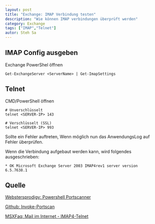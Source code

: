 ```yaml
---
layout: post
title: "Exchange: IMAP Verbindung testen"
description: "Wie können IMAP verbindungen überprüft werden"
category: Exchange
tags: ["IMAP","Telnet"]
autor: Steh Sa
---
```


## IMAP Config ausgeben
Exchange PowerShel öffnen

    Get-ExchangeServer <ServerName> | Get-ImapSettings

## Telnet
CMD/PowerShell öffnen

    # Unverschlüsselt
    telnet <SERVER-IP> 143
    
    # Verschlüsselt (SSL)
    telnet <SERVER-IP> 993

Sollte ein Fehler auftreten, Wenn möglich nun das AnwendungsLog auf Fehler überprüfen.

Wenn die Verbindung aufgebaut werden kann, wird folgendes ausgeschrieben:
    
    * OK Microsoft Exchange Server 2003 IMAP4rev1 server version 6.5.7638.1

## Quelle
[Webstersprodigy: Powershell Portscanner](http://webstersprodigy.net/2013/07/01/powershell-portscanner/ "Webstersprodigy: Powershell Portscanner")

[Github: Invoke-Portscan](https://github.com/webstersprodigy/PowerSploit/blob/Portscan/Recon/Invoke-Portscan.ps1 "Github: Invoke-Portscan")

[MSXFaq: Mail im Internet - IMAP4-Telnet](http://www.msxfaq.de/internet/imap4telnet.htm "MSXFaq: Mail im Internet - IMAP4-Telnet")
